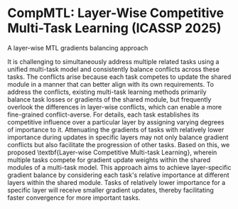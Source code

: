 # CompMTL: Layer-Wise Competitive Multi-Task Learning (ICASSP 2025)

A layer-wise MTL gradients balancing approach


It is challenging to simultaneously address multiple related tasks using a unified multi-task model and consistently balance conflicts across these tasks. The conflicts arise because each task competes to update the shared module in a manner that can better align with its own requirements. To address the conflicts, existing multi-task learning methods primarily balance task losses or gradients of the shared module, but frequently overlook the differences in layer-wise conflicts, which can enable a more fine-grained conflict-averse. For details, each task establishes its competitive influence over a particular layer by assigning varying degrees of importance to it. Attenuating the gradients of tasks with relatively lower importance during updates in specific layers may not only balance gradient conflicts but also facilitate the progression of other tasks. Based on this, we proposed \textbf{Layer-wise Competitive Multi-task Learning}, wherein multiple tasks compete for gradient update weights within the shared modules of a multi-task model. This approach aims to achieve layer-specific gradient balance by considering each task's relative importance at different layers within the shared module. Tasks of relatively lower importance for a specific layer will receive smaller gradient updates, thereby facilitating faster convergence for more important tasks.
